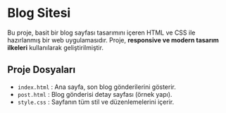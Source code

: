 # Blog Sitesi

Bu proje, basit bir blog sayfası tasarımını içeren HTML ve CSS ile hazırlanmış bir web uygulamasıdır. Proje, **responsive ve modern tasarım ilkeleri** kullanılarak geliştirilmiştir.

## Proje Dosyaları

- `index.html` : Ana sayfa, son blog gönderilerini gösterir.
- `post.html` : Blog gönderisi detay sayfası (örnek yapı).
- `style.css` : Sayfanın tüm stil ve düzenlemelerini içerir.
